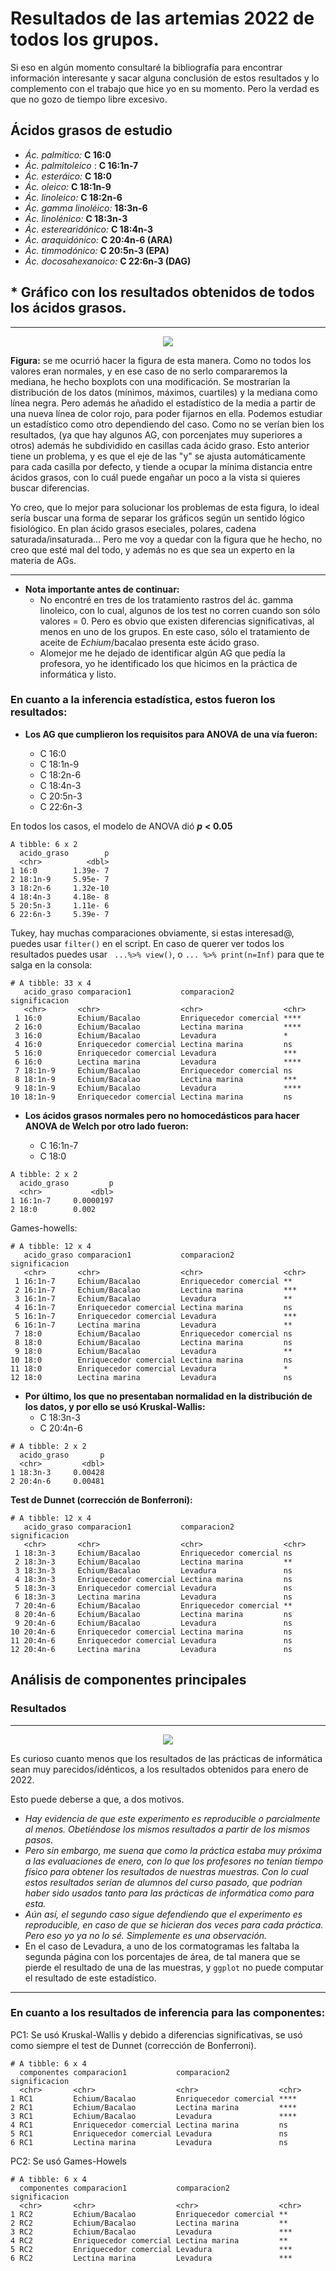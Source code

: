 # **Resultados de las artemias 2022 de todos los grupos.**

Si eso en algún momento consultaré la bibliografía para encontrar información interesante y sacar alguna conclusión de estos resultados y lo complemento con el trabajo que hice yo en su momento. Pero la verdad es que no gozo de tiempo libre excesivo.

## Ácidos grasos de estudio

* *Ác. palmítico:* **C 16:0**
* *Ác. palmitoleico* : **C 16:1n-7**
* *Ác. esteráico:* **C 18:0**
* *Ác. oleico:* **C 18:1n-9**
* *Ác. linoleico:* **C 18:2n-6**
* *Ác. gamma linoléico:* **18:3n-6**
* *Ác. linolénico:* **C 18:3n-3**
* *Ác. esterearidónico:* **C 18:4n-3**
* *Ác. araquidónico:* **C 20:4n-6 (ARA)**
* *Ác. timmodónico:* **C 20:5n-3 (EPA)**
* *Ác. docosahexanoico:* **C 22:6n-3 (DAG)**

## * Gráfico con los resultados obtenidos de todos los ácidos grasos.
---

<p align="center">
  <img src="https://github.com/Juankkar/cuarto_carrera/blob/main/FAA/artemias_sripts_datos/artemias_2022/artemias_2022.png">
</p>

**Figura:** se me ocurrió hacer la figura de esta manera. Como no todos los valores eran normales, y en ese caso de no serlo compararemos la mediana, he hecho boxplots con una modificación. Se mostrarían la distribución de los datos (mínimos, máximos, cuartiles) y la mediana como línea negra. Pero además he añadido el estadístico de la media a partir de una nueva línea de color rojo, para poder fijarnos en ella. Podemos estudiar un estadístico como otro dependiendo del caso. Como no se verían bien los resultados, (ya que hay algunos AG, con porcenjates muy superiores a otros) además he subdividido en casillas cada ácido graso. Esto anterior tiene un problema, y es que el eje de las "y" se ajusta automáticamente para cada casilla por defecto, y tiende a ocupar la mínima distancia entre ácidos grasos, con lo cuál puede engañar un poco a la vista si quieres buscar diferencias.

Yo creo, que lo mejor para solucionar los problemas de esta figura, lo ideal sería buscar una forma de separar los gráficos según un sentido lógico fisiológico. En plan ácido grasos eseciales, polares, cadena saturada/insaturada... Pero me voy a quedar con la figura que he hecho, no creo que esté mal del todo, y además no es que sea un experto en la materia de AGs.

---

* **Nota importante antes de continuar:** 
  * No encontré en tres de los tratamiento rastros del  ác. gamma linoleico, con lo cual, algunos de los test no corren cuando son sólo valores = 0. Pero es obvio que existen diferencias significativas, al menos en uno de los grupos. En este caso, sólo el tratamiento de aceite de *Echium*/bacalao presenta este ácido graso. 
  * Alomejor me he dejado de identificar algún AG que pedía la profesora, yo he identificado los que hicimos en la práctica de informática y listo. 

### **En cuanto a la inferencia estadística, estos fueron los resultados:**

* **Los AG que cumplieron los requisitos para ANOVA de una vía fueron:**

  - C 16:0 
  - C 18:1n-9
  - C 18:2n-6
  - C 18:4n-3
  - C 20:5n-3
  - C 22:6n-3 
  
En todos los casos, el modelo de ANOVA dió ***p*** **< 0.05**

```
A tibble: 6 x 2
  acido_graso        p
  <chr>          <dbl>
1 16:0        1.39e- 7
2 18:1n-9     5.95e- 7
3 18:2n-6     1.32e-10
4 18:4n-3     4.18e- 8
5 20:5n-3     1.11e- 6
6 22:6n-3     5.39e- 7
```

Tukey, hay muchas comparaciones obviamente, si estas interesad@, puedes usar ```filter()``` en el script. En caso de querer ver todos los resultados puedes usar ``` ...%>% view()```, o ```... %>% print(n=Inf)``` para que te salga en la consola:

```
# A tibble: 33 x 4
   acido_graso comparacion1           comparacion2           significacion
   <chr>       <chr>                  <chr>                  <chr>        
 1 16:0        Echium/Bacalao         Enriquecedor comercial ****         
 2 16:0        Echium/Bacalao         Lectina marina         ****         
 3 16:0        Echium/Bacalao         Levadura               *            
 4 16:0        Enriquecedor comercial Lectina marina         ns           
 5 16:0        Enriquecedor comercial Levadura               ***          
 6 16:0        Lectina marina         Levadura               ****         
 7 18:1n-9     Echium/Bacalao         Enriquecedor comercial ns           
 8 18:1n-9     Echium/Bacalao         Lectina marina         ***          
 9 18:1n-9     Echium/Bacalao         Levadura               ****         
10 18:1n-9     Enriquecedor comercial Lectina marina         ns     
```
* **Los ácidos grasos normales pero no homocedásticos para hacer ANOVA de Welch por otro lado fueron:**

  - C 16:1n-7
  - C 18:0
  
```
A tibble: 2 x 2
  acido_graso         p
  <chr>           <dbl>
1 16:1n-7     0.0000197
2 18:0        0.002  
```

Games-howells:

```
# A tibble: 12 x 4
   acido_graso comparacion1           comparacion2           significacion
   <chr>       <chr>                  <chr>                  <chr>        
 1 16:1n-7     Echium/Bacalao         Enriquecedor comercial **           
 2 16:1n-7     Echium/Bacalao         Lectina marina         ***          
 3 16:1n-7     Echium/Bacalao         Levadura               **           
 4 16:1n-7     Enriquecedor comercial Lectina marina         ns           
 5 16:1n-7     Enriquecedor comercial Levadura               ***          
 6 16:1n-7     Lectina marina         Levadura               **           
 7 18:0        Echium/Bacalao         Enriquecedor comercial ns           
 8 18:0        Echium/Bacalao         Lectina marina         ns           
 9 18:0        Echium/Bacalao         Levadura               **           
10 18:0        Enriquecedor comercial Lectina marina         ns           
11 18:0        Enriquecedor comercial Levadura               *            
12 18:0        Lectina marina         Levadura               ns   
```

* **Por último, los que no presentaban normalidad en la distribución de los datos, y por ello se usó Kruskal-Wallis:**
  - C 18:3n-3
  - C 20:4n-6

```
# A tibble: 2 x 2
  acido_graso       p
  <chr>         <dbl>
1 18:3n-3     0.00428
2 20:4n-6     0.00481
```

**Test de Dunnet (corrección de Bonferroni):**

```
# A tibble: 12 x 4
   acido_graso comparacion1           comparacion2           significacion
   <chr>       <chr>                  <chr>                  <chr>        
 1 18:3n-3     Echium/Bacalao         Enriquecedor comercial ns           
 2 18:3n-3     Echium/Bacalao         Lectina marina         **           
 3 18:3n-3     Echium/Bacalao         Levadura               ns           
 4 18:3n-3     Enriquecedor comercial Lectina marina         ns           
 5 18:3n-3     Enriquecedor comercial Levadura               ns           
 6 18:3n-3     Lectina marina         Levadura               ns           
 7 20:4n-6     Echium/Bacalao         Enriquecedor comercial **           
 8 20:4n-6     Echium/Bacalao         Lectina marina         ns           
 9 20:4n-6     Echium/Bacalao         Levadura               ns           
10 20:4n-6     Enriquecedor comercial Lectina marina         ns           
11 20:4n-6     Enriquecedor comercial Levadura               ns           
12 20:4n-6     Lectina marina         Levadura               ns    
```

## **Análisis de componentes principales**

### **Resultados**

---

<p align="center">
<img src="https://github.com/Juankkar/cuarto_carrera/blob/main/FAA/artemias_sripts_datos/artemias_2022/artemias_pca2022.png">
  </p>

Es curioso cuanto menos que los resultados de las prácticas de informática sean muy parecidos/idénticos, a los resultados obtenidos para enero de 2022.

Esto puede deberse a que, a dos motivos.

* *Hay evidencia de que este experimento es reproducible o parcialmente al menos. Obetiéndose los mismos resultados a partir de los mismos pasos.*
* *Pero sin embargo, me suena que como la práctica estaba muy próxima a las evaluaciones de enero, con lo que los profesores no tenían tiempo físico para obtener los resultados de nuestras muestras. Con lo cual estos resultados serían de alumnos del curso pasado, que podrían haber sido usados tanto para las prácticas de informática como para esta.*
* *Aún así, el segundo caso sigue defendiendo que el experimento es reproducible, en caso de que se hicieran dos veces para cada práctica. Pero eso yo ya no lo sé. Simplemente es una observación.*
* En el caso de Levadura, a uno de los cormatogramas les faltaba la segunda página con los porcentajes de área, de tal manera que se pierde el resultado de una de las muestras, y ```ggplot``` no puede computar el resultado de este estadístico.
---  
### En cuanto a los resultados de inferencia para las componentes:

PC1: Se usó Kruskal-Wallis y debido a diferencias significativas, se usó como siempre el test de Dunnet (corrección de Bonferroni).

```
# A tibble: 6 x 4
  componentes comparacion1           comparacion2           significacion
  <chr>       <chr>                  <chr>                  <chr>
1 RC1         Echium/Bacalao         Enriquecedor comercial ****
2 RC1         Echium/Bacalao         Lectina marina         ****
3 RC1         Echium/Bacalao         Levadura               ****
4 RC1         Enriquecedor comercial Lectina marina         ns
5 RC1         Enriquecedor comercial Levadura               ns
6 RC1         Lectina marina         Levadura               ns   
```

PC2: Se usó Games-Howels

```
# A tibble: 6 x 4
  componentes comparacion1           comparacion2           significacion
  <chr>       <chr>                  <chr>                  <chr>
1 RC2         Echium/Bacalao         Enriquecedor comercial **
2 RC2         Echium/Bacalao         Lectina marina         **
3 RC2         Echium/Bacalao         Levadura               ***
4 RC2         Enriquecedor comercial Lectina marina         **
5 RC2         Enriquecedor comercial Levadura               ***
6 RC2         Lectina marina         Levadura               ***
```
